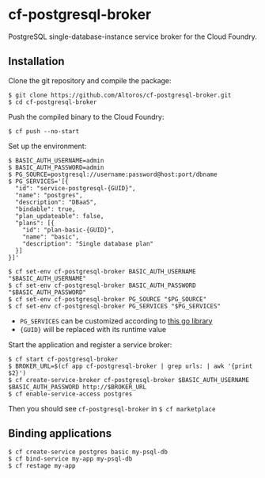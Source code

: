 # cf-postgresql-broker

PostgreSQL single-database-instance service broker for the Cloud Foundry.

## Installation

Clone the git repository and compile the package:
```
$ git clone https://github.com/Altoros/cf-postgresql-broker.git
$ cd cf-postgresql-broker
```

Push the compiled binary to the Cloud Foundry:
```
$ cf push --no-start
```

Set up the environment:
```
$ BASIC_AUTH_USERNAME=admin
$ BASIC_AUTH_PASSWORD=admin
$ PG_SOURCE=postgresql://username:password@host:port/dbname
$ PG_SERVICES='[{
  "id": "service-postgresql-{GUID}",
  "name": "postgres",
  "description": "DBaaS",
  "bindable": true,
  "plan_updateable": false,
  "plans": [{
    "id": "plan-basic-{GUID}",
    "name": "basic",
    "description": "Single database plan"
  }]
}]'

$ cf set-env cf-postgresql-broker BASIC_AUTH_USERNAME "$BASIC_AUTH_USERNAME"
$ cf set-env cf-postgresql-broker BASIC_AUTH_PASSWORD "$BASIC_AUTH_PASSWORD"
$ cf set-env cf-postgresql-broker PG_SOURCE "$PG_SOURCE"
$ cf set-env cf-postgresql-broker PG_SERVICES "$PG_SERVICES"
```

* `PG_SERVICES` can be customized according to [this go library](https://github.com/pivotal-cf/brokerapi/blob/master/catalog.go#L3)
* `{GUID}` will be replaced with its runtime value

Start the application and register a service broker:
```$AUTH_PASSWORD
$ cf start cf-postgresql-broker
$ BROKER_URL=$(cf app cf-postgresql-broker | grep urls: | awk '{print $2}')
$ cf create-service-broker cf-postgresql-broker $BASIC_AUTH_USERNAME $BASIC_AUTH_PASSWORD http://$BROKER_URL
$ cf enable-service-access postgres
```

Then you should see `cf-postgresql-broker` in `$ cf marketplace`

## Binding applications

```
$ cf create-service postgres basic my-psql-db
$ cf bind-service my-app my-psql-db
$ cf restage my-app
```
